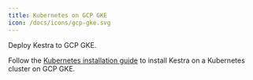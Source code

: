 ```yaml
---
title: Kubernetes on GCP GKE
icon: /docs/icons/gcp-gke.svg
---
```


Deploy Kestra to GCP GKE.

Follow the [Kubernetes installation guide](../10.administrator-guide/02.deployment/02.kubernetes.md) to install Kestra on a Kubernetes cluster on GCP GKE.
